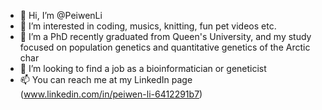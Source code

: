 - 👋 Hi, I’m @PeiwenLi
- 👀 I’m interested in coding, musics, knitting, fun pet videos etc.
- 🌱 I’m a PhD recently graduated from Queen's University, and my study focused on population genetics and quantitative genetics of the Arctic char 
- 💞️ I’m looking to find a job as a bioinformatician or geneticist
- 📫 You can reach me at my LinkedIn page (www.linkedin.com/in/peiwen-li-6412291b7)

<!---
PeiwenLi/PeiwenLi is a ✨ special ✨ repository because its `README.md` (this file) appears on your GitHub profile.
You can click the Preview link to take a look at your changes.
--->
